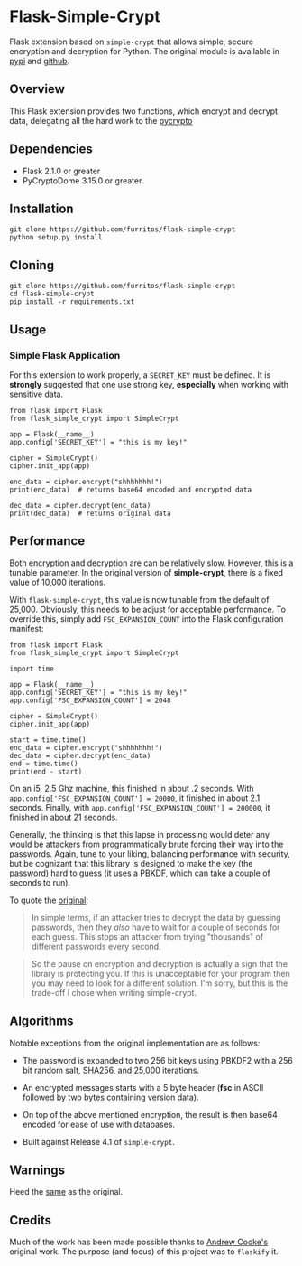 # Flask-Simple-Crypt

Flask extension based on `simple-crypt` that allows simple, secure encryption and decryption for Python.  The original module is available in [pypi](http://pypi.python.org/pypi/simple-crypt) and [github](https://github.com/andrewcooke/simple-crypt).

## Overview

This Flask extension provides two functions, which encrypt and decrypt data, delegating all the hard work to the [pycrypto](https://www.dlitz.net/software/pycrypto) 

## Dependencies

 - Flask 2.1.0 or greater
 - PyCryptoDome 3.15.0 or greater

## Installation

```
git clone https://github.com/furritos/flask-simple-crypt
python setup.py install
```

## Cloning

```
git clone https://github.com/furritos/flask-simple-crypt
cd flask-simple-crypt
pip install -r requirements.txt
```

## Usage 

### Simple Flask Application

For this extension to work properly, a `SECRET_KEY` must be defined.  It is **strongly** suggested that one use strong key, **especially** when working with sensitive data.

```
from flask import Flask
from flask_simple_crypt import SimpleCrypt

app = Flask(__name__)
app.config['SECRET_KEY'] = "this is my key!"

cipher = SimpleCrypt()
cipher.init_app(app)

enc_data = cipher.encrypt("shhhhhhh!")
print(enc_data)  # returns base64 encoded and encrypted data

dec_data = cipher.decrypt(enc_data)
print(dec_data)  # returns original data
```

## Performance

Both encryption and decryption are can be relatively slow.  However, this is a tunable parameter. In the original version of **simple-crypt**, there is a fixed value of 10,000 iterations.

With `flask-simple-crypt`, this value is now tunable from the default of 25,000.  Obviously, this needs to be adjust for acceptable performance.  To override this, simply add `FSC_EXPANSION_COUNT` into the Flask configuration manifest:

```
from flask import Flask
from flask_simple_crypt import SimpleCrypt

import time

app = Flask(__name__)
app.config['SECRET_KEY'] = "this is my key!"
app.config['FSC_EXPANSION_COUNT'] = 2048

cipher = SimpleCrypt()
cipher.init_app(app)

start = time.time()
enc_data = cipher.encrypt("shhhhhhh!")
dec_data = cipher.decrypt(enc_data)
end = time.time()
print(end - start)
```

On an i5, 2.5 Ghz machine, this finished in about .2 seconds.
With `app.config['FSC_EXPANSION_COUNT'] = 20000`, it finished in about 2.1 seconds.
Finally, with `app.config['FSC_EXPANSION_COUNT'] = 200000`, it finished in about 21 seconds.

Generally, the thinking is that this lapse in processing would deter any would be attackers from programmatically brute forcing their way into the passwords.  Again, tune to your liking, balancing performance with security, but be cognizant that this library is designed to make the key (the password) hard to guess (it uses a [PBKDF](https://en.wikipedia.org/wiki/Key_derivation_function), which can take a couple of seconds to run).

To quote the [original](https://github.com/andrewcooke/simple-crypt#speed):

> In simple terms, if an attacker tries to decrypt the data by guessing passwords, then they *also* have to wait for a couple of seconds for each guess.  This stops an attacker from trying "thousands" of different passwords every second.

> So the pause on encryption and decryption is actually a sign that the library is protecting you.  If this is unacceptable for your program then you may need to look for a different solution.  I'm sorry, but this is the trade-off I chose when writing simple-crypt.

## Algorithms

Notable exceptions from the original implementation are as follows:

* The password is expanded to two 256 bit keys using PBKDF2 with a 256 bit random salt, SHA256, and 25,000 iterations.

* An encrypted messages starts with a 5 byte header (**fsc** in ASCII followed by two bytes containing version data).

* On top of the above mentioned encryption, the result is then base64 encoded for ease of use with databases.

* Built against Release 4.1 of `simple-crypt`.

## Warnings

Heed the [same](https://github.com/andrewcooke/simple-crypt#warnings) as the original.

## Credits

Much of the work has been made possible thanks to [Andrew Cooke's](https://github.com/andrewcooke) original work.  The purpose (and focus) of this project was to `flaskify` it.
